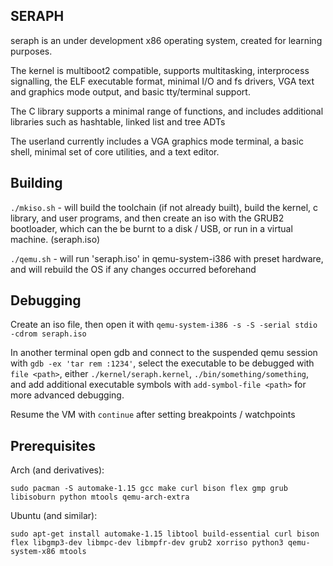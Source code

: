 ## SERAPH
seraph is an under development x86 operating system, created for learning purposes.

The kernel is multiboot2 compatible, supports multitasking, interprocess signalling, the ELF executable format, minimal I/O and fs drivers, VGA text and graphics mode output, and basic tty/terminal support.

The C library supports a minimal range of functions, and includes additional libraries such as hashtable, linked list and tree ADTs

The userland currently includes a VGA graphics mode terminal, a basic shell, minimal set of core utilities, and a text editor.

## Building
`./mkiso.sh` - will build the toolchain (if not already built), build the kernel, c library, and user programs, and then create an iso with the GRUB2 bootloader, which can the be burnt to a disk / USB, or run in a virtual machine. (seraph.iso)

`./qemu.sh` - will run 'seraph.iso' in qemu-system-i386 with preset hardware, and will rebuild the OS if any changes occurred beforehand

## Debugging
Create an iso file, then open it with `qemu-system-i386 -s -S -serial stdio -cdrom seraph.iso`

In another terminal open gdb and connect to the suspended qemu session with `gdb -ex 'tar rem :1234'`, select the executable to be debugged with `file <path>`, either `./kernel/seraph.kernel`, `./bin/something/something`, and add additional executable symbols with `add-symbol-file <path>` for more advanced debugging.

Resume the VM with `continue` after setting breakpoints / watchpoints

## Prerequisites
Arch (and derivatives):

`sudo pacman -S automake-1.15 gcc make curl bison flex gmp grub libisoburn python mtools qemu-arch-extra`

Ubuntu (and similar):

`sudo apt-get install automake-1.15 libtool build-essential curl bison flex libgmp3-dev libmpc-dev libmpfr-dev grub2 xorriso python3 qemu-system-x86 mtools`
